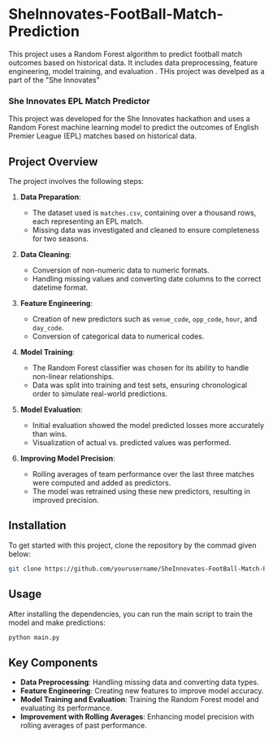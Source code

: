 # SheInnovates-FootBall-Match-Prediction
This project uses a Random Forest algorithm to predict football match outcomes based on historical data. It includes data preprocessing, feature engineering, model training, and evaluation . THis project was develped as a part of the "She Innovates" 

### She Innovates EPL Match Predictor

This project was developed for the She Innovates hackathon and uses a Random Forest machine learning model to predict the outcomes of English Premier League (EPL) matches based on historical data.

## Project Overview

The project involves the following steps:

1. **Data Preparation**:
    - The dataset used is `matches.csv`, containing over a thousand rows, each representing an EPL match.
    - Missing data was investigated and cleaned to ensure completeness for two seasons.

2. **Data Cleaning**:
    - Conversion of non-numeric data to numeric formats.
    - Handling missing values and converting date columns to the correct datetime format.

3. **Feature Engineering**:
    - Creation of new predictors such as `venue_code`, `opp_code`, `hour`, and `day_code`.
    - Conversion of categorical data to numerical codes.

4. **Model Training**:
    - The Random Forest classifier was chosen for its ability to handle non-linear relationships.
    - Data was split into training and test sets, ensuring chronological order to simulate real-world predictions.

5. **Model Evaluation**:
    - Initial evaluation showed the model predicted losses more accurately than wins.
    - Visualization of actual vs. predicted values was performed.

6. **Improving Model Precision**:
    - Rolling averages of team performance over the last three matches were computed and added as predictors.
    - The model was retrained using these new predictors, resulting in improved precision.

## Installation

To get started with this project, clone the repository by the commad given below:
```bash
git clone https://github.com/yourusername/SheInnovates-FootBall-Match-Prediction.git

```

## Usage

After installing the dependencies, you can run the main script to train the model and make predictions:
```bash
python main.py
```

## Key Components

- **Data Preprocessing**: Handling missing data and converting data types.
- **Feature Engineering**: Creating new features to improve model accuracy.
- **Model Training and Evaluation**: Training the Random Forest model and evaluating its performance.
- **Improvement with Rolling Averages**: Enhancing model precision with rolling averages of past performance.





